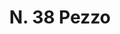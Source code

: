 ---
title: "N. 38 Pezzo"
permalink: "/edition/plant038/"
plant-name: "N. 38"
plant-number: "038"
plant-xml: "/assets/xml/plant038.xml"
plant-img1: "/assets/img/plant038_verso.jpg"
plant-img2: "/assets/img/plant038.jpg"
plant-title: "N. 38 Pezzo"
plant-wfo-link: ""
plant-kew-link: ""
plant-taxon-content: ""
layout: single-xml
---